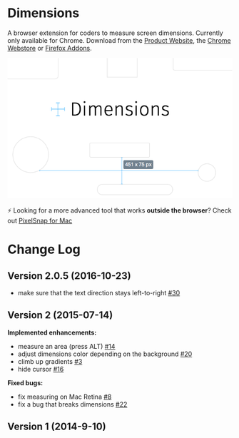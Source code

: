 Dimensions
==========

A browser extension for coders to measure screen dimensions.
Currently only available for Chrome.
Download from the [Product Website](http://felixniklas.com/dimensions/), the [Chrome Webstore](https://chrome.google.com/webstore/detail/dimensions/baocaagndhipibgklemoalmkljaimfdj) or [Firefox Addons](https://addons.mozilla.org/en-US/firefox/addon/dimensions_extension/).

![Dimensions screenshot](/_sources/screenshot.png?raw=true)

⚡️ Looking for a more advanced tool that works **outside the browser**? Check out [PixelSnap for Mac](https://getpixelsnap.com/?ref=dimensions)

Change Log
==========

## Version 2.0.5 (2016-10-23)

- make sure that the text direction stays left-to-right [\#30](https://github.com/mrflix/dimensions/issues/30)

## Version 2 (2015-07-14)

**Implemented enhancements:**

- measure an area (press ALT) [\#14](https://github.com/mrflix/dimensions/issues/14)
- adjust dimensions color depending on the background [\#20](https://github.com/mrflix/dimensions/issues/20)
- climb up gradients [\#3](https://github.com/mrflix/dimensions/issues/3)
- hide cursor [\#16](https://github.com/mrflix/dimensions/issues/16)

**Fixed bugs:**

- fix measuring on Mac Retina [\#8](https://github.com/mrflix/dimensions/issues/8)
- fix a bug that breaks dimensions [\#22](https://github.com/mrflix/dimensions/issues/22)

## Version 1 (2014-9-10)
